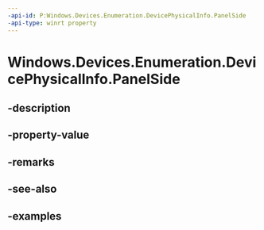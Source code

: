 ```yaml
---
-api-id: P:Windows.Devices.Enumeration.DevicePhysicalInfo.PanelSide
-api-type: winrt property
---
```


<!-- Property syntax.
public Panel PanelSide { get; }
-->

# Windows.Devices.Enumeration.DevicePhysicalInfo.PanelSide

## -description

## -property-value

## -remarks

## -see-also

## -examples

